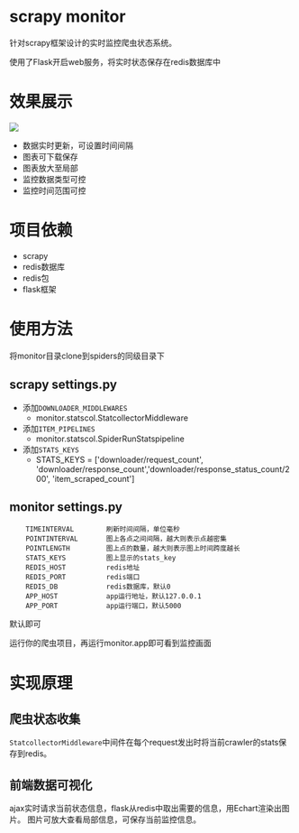 # scrapy monitor
针对scrapy框架设计的实时监控爬虫状态系统。

使用了Flask开启web服务，将实时状态保存在redis数据库中

# 效果展示
![](https://github.com/ioiogoo/scrapy-monitor/blob/master/爬虫监控.jpg)

* 数据实时更新，可设置时间间隔
* 图表可下载保存
* 图表放大至局部
* 监控数据类型可控
* 监控时间范围可控

# 项目依赖
* scrapy
* redis数据库
* redis包
* flask框架

# 使用方法

将monitor目录clone到spiders的同级目录下

## scrapy settings.py
* 添加`DOWNLOADER_MIDDLEWARES`
    * monitor.statscol.StatcollectorMiddleware
* 添加`ITEM_PIPELINES`
    * monitor.statscol.SpiderRunStatspipeline
* 添加`STATS_KEYS`
    * STATS_KEYS = ['downloader/request_count', 'downloader/response_count','downloader/response_status_count/200', 'item_scraped_count']

## monitor settings.py
```
    TIMEINTERVAL        刷新时间间隔，单位毫秒
    POINTINTERVAL       图上各点之间间隔，越大则表示点越密集
    POINTLENGTH         图上点的数量，越大则表示图上时间跨度越长
    STATS_KEYS          图上显示的stats_key
    REDIS_HOST          redis地址
    REDIS_PORT          redis端口
    REDIS_DB            redis数据库，默认0
    APP_HOST            app运行地址，默认127.0.0.1
    APP_PORT            app运行端口，默认5000
```
默认即可

运行你的爬虫项目，再运行monitor.app即可看到监控画面

# 实现原理

## 爬虫状态收集
`StatcollectorMiddleware`中间件在每个request发出时将当前crawler的stats保存到redis。

## 前端数据可视化
ajax实时请求当前状态信息，flask从redis中取出需要的信息，用Echart渲染出图片。
图片可放大查看局部信息，可保存当前监控信息。


